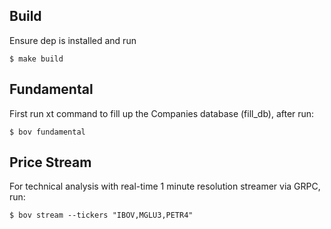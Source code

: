 Build
-----

Ensure dep is installed and run

```
$ make build
```

Fundamental
-----------

First run xt command to fill up the Companies database (fill_db), after run:

```
$ bov fundamental
```

Price Stream
------------

For technical analysis with real-time 1 minute resolution streamer via GRPC, run:

```
$ bov stream --tickers "IBOV,MGLU3,PETR4"
```
